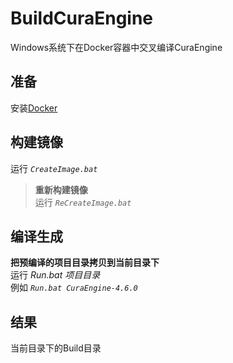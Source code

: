 # BuildCuraEngine

 Windows系统下在Docker容器中交叉编译CuraEngine

## 准备

安装[Docker](https://www.docker.com/products/docker-desktop)

## 构建镜像

运行  *`CreateImage.bat`*  
>**重新构建镜像**  
>运行  *```ReCreateImage.bat```*

## 编译生成

**把预编译的项目目录拷贝到当前目录下**  
运行  *Run.bat 项目目录*  
例如  *`Run.bat CuraEngine-4.6.0`*

## 结果

当前目录下的Build目录
